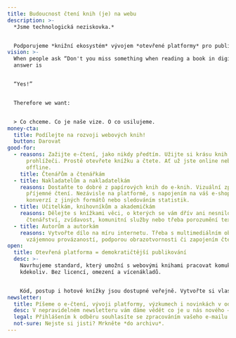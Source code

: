 ```yaml
---
title: Budoucnost čtení knih (je) na webu
description: >-
  *Jsme technologická neziskovka.*


  Podporujeme *knižní ekosystém* vývojem *otevřené platformy* pro publikaci a čtení knih ve *webovém prohlížeči.*
vision: >-
  When people ask “Don't you miss something when reading a book in digital?” our
  answer is


  “Yes!”


  Therefore we want:


  > Co chceme. Co je naše vize. O co usilujeme.
money-cta:
  title: Podílejte na rozvoji webových knih!
  button: Darovat
good-for:
  - reasons: Zažijte e-čtení, jako nikdy předtím. Užijte si krásu knih rovnou v
      prohlížeči. Prostě otevřete knížku a čtete. Ať už jste online nebo
      offline.
    title: Čtenářům a čtenářkám
  - title: Nakladatelům a nakladatelkám
    reasons: Dostaňte to dobré z papírových knih do e-knih. Vizuální zpracování i
      příjemné čtení. Nezávisle na platformě, s napojením na váš e-shop,
      konverzí z jiných formátů nebo sledováním statistik.
  - title: Učitelkám, knihovníkům a akademičkám
    reasons: Dělejte s knížkami věci, o kterých se vám dřív ani nesnilo. Podporujte
      čtenářství, zvídavost, komunitní služby nebo třeba porozumění textu.
  - title: Autorům a autorkám
    reasons: Vytvořte dílo na míru internetu. Třeba s multimediálním obsahem,
      vzájemnou provázaností, podporou obrazotvornosti či zapojením čtenářstva.
open:
  title: Otevřená platforma = demokratičtější publikování
  desc: >-
    Navrhujeme standard, který umožní s webovými knihami pracovat komukoliv a
    kdekoliv. Bez licencí, omezení a vícenákladů.


    Kód, postup i hotové knížky jsou dostupné veřejně. Vytvořte si vlastní projekt, dejte nám zpětnou vazbu nebo se rovnou zapojte do vývoje s námi.
newsletter:
  title: Píšeme o e-čtení, vývoji platformy, výzkumech i novinkách v odvětví
  desc: V nepravidelném newsletteru vám dáme vědět co je u nás nového – včetně knih.
  legal: Přihlášením k odběru souhlasíte se zpracováním vašeho e-mailu.
  not-sure: Nejste si jisti? Mrkněte *do archivu*.
---
```

